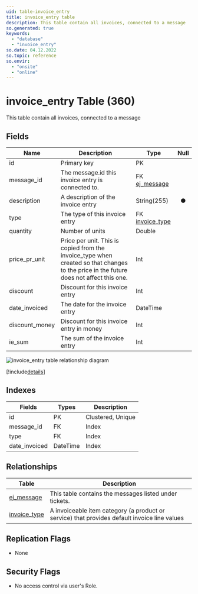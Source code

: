 ```yaml
---
uid: table-invoice_entry
title: invoice_entry table
description: This table contain all invoices, connected to a message
so.generated: true
keywords:
  - "database"
  - "invoice_entry"
so.date: 04.12.2022
so.topic: reference
so.envir:
  - "onsite"
  - "online"
---
```


# invoice\_entry Table (360)

This table contain all invoices, connected to a message

## Fields

| Name | Description | Type | Null |
|------|-------------|------|:----:|
|id|Primary key|PK| |
|message\_id|The message.id this invoice entry is connected to.|FK [ej_message](ej-message.md)| |
|description|A description of the invoice entry|String(255)|&#x25CF;|
|type|The type of this invoice entry|FK [invoice_type](invoice-type.md)| |
|quantity|Number of units|Double| |
|price\_pr\_unit|Price per unit. This is copied from the invoice_type when created so that changes to the price in the future does not affect this one.|Int| |
|discount|Discount for this invoice entry|Int| |
|date\_invoiced|The date for the invoice entry|DateTime| |
|discount\_money|Discount for this invoice entry in money|Int| |
|ie\_sum|The sum of the invoice entry|Int| |

![invoice_entry table relationship diagram](./media/invoice_entry.png)

[!include[details](./includes/invoice-entry.md)]

## Indexes

| Fields | Types | Description |
|--------|-------|-------------|
|id |PK |Clustered, Unique |
|message\_id |FK |Index |
|type |FK |Index |
|date\_invoiced |DateTime |Index |

## Relationships

| Table|  Description |
|------|-------------|
|[ej\_message](ej-message.md)  |This table contains the messages listed under tickets. |
|[invoice\_type](invoice-type.md)  |A invoiceable item category (a product or service) that provides default invoice line values |

## Replication Flags

* None

## Security Flags

* No access control via user's Role.

